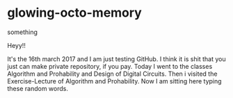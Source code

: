 # glowing-octo-memory
something

Heyy!!

It's the 16th march 2017 and I am just testing GitHub. I think it is shit that you just can make private repository, if you pay.
Today I went to the classes Algorithm and Prohability and Design of Digital Circuits. Then i visited the Exercise-Lecture of Algorithm and Prohability. Now I am sitting here typing these random words.
